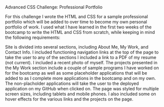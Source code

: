Advanced CSS Challenge: Professional Portfolio

For this challenge I wrote the HTML and CSS for a sample professional portfolio which will be added to over time to become my own personal portfolio of work. I used what I have learned in the first two weeks of the bootcamp to write the HTML and CSS from scratch, while keeping in mind the following requirements:

Site is divided into several sections, including About Me, My Work, and Contact Info.
I included functioning navigation links at the top of the page to take the user to any of the sections
I included a link to a PDF of my resume (not current).
I included a recent photo of myself.
The projects presented in the My Work section include a couple of sample programs I have worked on for the bootcamp as well as some placeholder applications that will be added to as I complete more applications in the bootcamp and on my own.
The non-placholder applications will take the user to the deployed application on my GitHub when clicked on.
The page was styled for multiple screen sizes, including tablets and mobile phones.
I also included some on hover effects for the various links and the projects on the page.


